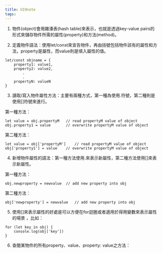 ```yaml
---
title: U19note
tags:
---
```


1. 物件(object)會用雜湊表(hash table)來表示，也就是透過key-value pairs的形式來儲存物件所需的屬性(property)和方法(method)。

2. 定義物件語法：使用let/const來宣告物件，再由括號包括物件該有的屬性和方法，property是屬性，而value則是填入屬性的值。

```
let/const objname = {
	property1: value1,
	property2: value2,
		.
		.
	propertyN: valueN
}
```

3. 讀取/寫入物件屬性方法：主要有兩種方式，第一種為使用.符號，第二種則是使用[]符號來進行。

第一種方法：

```
let value = obj.propertyM	// read propertyM value of object
obj.property1 = value		// overwrite propertyM value of object
```

第二種方法：

```
let value = obj['propertyM']	// read propertyM value of object
obj['property1'] = value	// overwrite propertyM value of object

```




4. 新增物件屬性的語法：第一種方法使用.來表示新屬性，第二種方法使用[]來表示新屬性。

第一種方法：
```
obj.newproperty = newvalue 	// add new property into obj
```

第二種方法：
```
obj['newproperty'] = newvalue	// add new property into obj
```


5. 使用[]來表示屬性的好處是可以方便在for迴圈或者適用於得用變數來表示屬性的場景
，比如：

```
for (let key in obj) {
	console.log(obj['key'])
}
```


6. 查閱某物件的所有property、value、property: value之方法：


